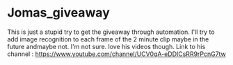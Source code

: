 # Jomas_giveaway
This is just a stupid try to get  the giveaway through automation. I'll try to add image recognition to each frame of the 2 minute clip maybe in the future andmaybe not. I'm not sure.
love his videos though.
Link to his channel : https://www.youtube.com/channel/UCV0qA-eDDICsRR9rPcnG7tw
